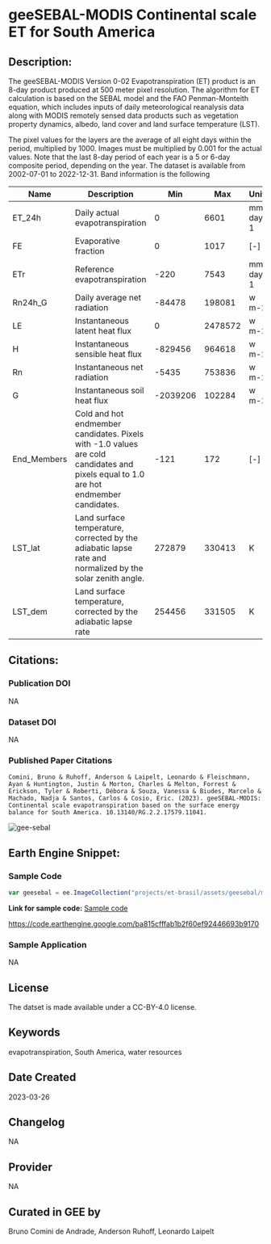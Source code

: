 
# geeSEBAL-MODIS Continental scale ET for South America

## Description:

The geeSEBAL-MODIS Version 0-02 Evapotranspiration (ET) product is an 8-day product produced at 500 meter pixel resolution. The algorithm for ET calculation is based on the SEBAL model and the FAO Penman-Monteith equation, which includes inputs of daily meteorological reanalysis data along with MODIS remotely sensed data products such as vegetation property dynamics, albedo, land cover and land surface temperature (LST).

The pixel values for the layers are the average of all eight days within the period, multiplied by 1000. Images must be multiplied by 0.001 for the actual values. Note that the last 8-day period of each year is a 5 or 6-day composite period, depending on the year. The dataset is available from 2002-07-01 to 2022-12-31. Band information is the following

|Name       |Description                                                                                                                         |Min     |Max    |Units   |Scale|Offset|
|-----------|------------------------------------------------------------------------------------------------------------------------------------|--------|-------|--------|-----|------|
|ET_24h     |Daily actual evapotranspiration                                                                                                     |0       |6601   |mm day-1|0.001|0     |
|FE         |Evaporative fraction                                                                                                                |0       |1017   |[-]     |0.001|0     |
|ETr        |Reference evapotranspiration                                                                                                        |-220    |7543   |mm day-1|0.001|0     |
|Rn24h_G    |Daily average net radiation                                                                                                         |-84478  |198081 |w m-2   |0.001|0     |
|LE         |Instantaneous latent heat flux                                                                                                      |0       |2478572|w m-2   |0.001|0     |
|H          |Instantaneous sensible heat flux                                                                                                    |-829456 |964618 |w m-2   |0.001|0     |
|Rn         |Instantaneous net radiation                                                                                                         |-5435   |753836 |w m-2   |0.001|0     |
|G          |Instantaneous soil heat flux                                                                                                        |-2039206|102284 |w m-2   |0.001|0     |
|End_Members|Cold and hot endmember candidates. Pixels with -1.0 values are cold candidates and pixels equal to 1.0 are hot endmember candidates.|-121    |172    |[-]     |0.001|0     |
|LST_lat    |Land surface temperature, corrected by the adiabatic lapse rate and normalized by the solar zenith angle.                           |272879  |330413 |K       |0.001|0     |
|LST_dem    |Land surface temperature, corrected by the adiabatic lapse rate                                                                     |254456  |331505 |K       |0.001|0     |

## Citations:

### Publication DOI

NA

### Dataset DOI

NA

### Published Paper Citations

```
Comini, Bruno & Ruhoff, Anderson & Laipelt, Leonardo & Fleischmann, Ayan & Huntington, Justin & Morton, Charles & Melton, Forrest & Erickson, Tyler & Roberti, Débora & Souza, Vanessa & Biudes, Marcelo & Machado, Nadja & Santos, Carlos & Cosio, Eric. (2023). geeSEBAL-MODIS: Continental scale evapotranspiration based on the surface energy balance for South America. 10.13140/RG.2.2.17579.11041.
```

![gee-sebal](https://github.com/samapriya/awesome-gee-community-datasets/assets/6677629/51baa12f-fcf8-4f95-ad6b-d616e20e3ec4)

## Earth Engine Snippet:

### Sample Code

```js
var geesebal = ee.ImageCollection("projects/et-brasil/assets/geesebal/myd11a2/sa/v0-02")
```

**Link for sample code:** [Sample code](https://code.earthengine.google.com/?scriptPath=users/sat-io/awesome-gee-catalog-examples:agriculture-vegetation-forestry/GEESEBAL-ET-SOUTH-AMERICA)

https://code.earthengine.google.com/ba815cfffab1b2f60ef92446693b9170

### Sample Application

NA

## License

The datset is made available under a CC-BY-4.0 license.

## Keywords

evapotranspiration, South America, water resources

## Date Created

2023-03-26


## Changelog

NA

## Provider

NA

## Curated in GEE by
Bruno Comini de Andrade, Anderson Ruhoff, Leonardo Laipelt